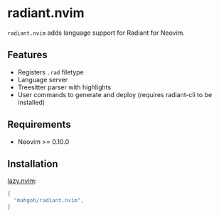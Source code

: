 # radiant.nvim
`radiant.nvim` adds language support for Radiant for Neovim.

## Features
- Registers `.rad` filetype
- Language server
- Treesitter parser with highlights
- User commands to generate and deploy (requires radiant-cli to be installed)

## Requirements
- Neovim >= 0.10.0

## Installation
[lazy.nvim](https://github.com/folke/lazy.nvim):
```lua
{
  "mahgoh/radiant.nvim",
}
```
